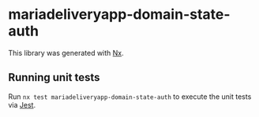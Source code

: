 # mariadeliveryapp-domain-state-auth

This library was generated with [Nx](https://nx.dev).

## Running unit tests

Run `nx test mariadeliveryapp-domain-state-auth` to execute the unit tests via [Jest](https://jestjs.io).
